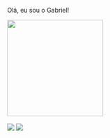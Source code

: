Olá, eu sou o Gabriel!

<!---[![Anurag's GitHub stats](https://github-readme-stats.vercel.app/api?username=gabriellrraposo)](https://github.com/gabriellrraposo/github-readme-stats) -->
<div align="left">
  <a href="https://github.com/gabriellrraposo?tab=repositories">
  <img height="220em" src="https://github-readme-stats.vercel.app/api/top-langs/?username=gabriellrraposo&layout=compact&langs_count=7&theme=radical"/>
</div>
  <br>
  <a href = "mailto:gabriellucasrosaraposo@gmail.com"><img src="https://img.shields.io/badge/-Gmail-%23333?style=for-the-badge&logo=gmail&logoColor=white" target="_blank"></a>
  <a href="https://www.linkedin.com/in/gabriellrraposo/" target="_blank"><img src="https://img.shields.io/badge/-LinkedIn-%230077B5?style=for-the-badge&logo=linkedin&logoColor=white" target="_blank"></a>
